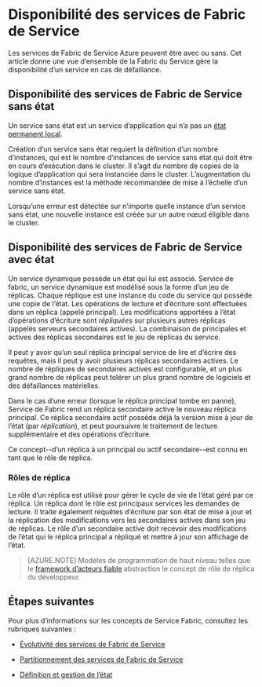 <properties
   pageTitle="Disponibilité des services de Fabric de Service | Microsoft Azure"
   description="Décrit la détection de pannes, le basculement et la reprise des services"
   services="service-fabric"
   documentationCenter=".net"
   authors="appi101"
   manager="timlt"
   editor=""/>

<tags
   ms.service="service-fabric"
   ms.devlang="dotnet"
   ms.topic="article"
   ms.tgt_pltfrm="NA"
   ms.workload="NA"
   ms.date="08/10/2016"
   ms.author="aprameyr"/>

# <a name="availability-of-service-fabric-services"></a>Disponibilité des services de Fabric de Service
Les services de Fabric de Service Azure peuvent être avec ou sans. Cet article donne une vue d’ensemble de la Fabric du Service gère la disponibilité d’un service en cas de défaillance.

## <a name="availability-of-service-fabric-stateless-services"></a>Disponibilité des services de Fabric de Service sans état
Un service sans état est un service d’application qui n’a pas un [état permanent local](service-fabric-concepts-state.md).

Création d’un service sans état requiert la définition d’un nombre d’instances, qui est le nombre d’instances de service sans état qui doit être en cours d’exécution dans le cluster. Il s’agit du nombre de copies de la logique d’application qui sera instanciée dans le cluster. L’augmentation du nombre d’instances est la méthode recommandée de mise à l’échelle d’un service sans état.

Lorsqu’une erreur est détectée sur n’importe quelle instance d’un service sans état, une nouvelle instance est créée sur un autre nœud éligible dans le cluster.

## <a name="availability-of-service-fabric-stateful-services"></a>Disponibilité des services de Fabric de Service avec état
Un service dynamique possède un état qui lui est associé. Service de fabric, un service dynamique est modélisé sous la forme d’un jeu de réplicas. Chaque réplique est une instance du code du service qui possède une copie de l’état. Les opérations de lecture et d’écriture sont effectuées dans un réplica (appelé principal). Les modifications apportées à l’état d’opérations d’écriture sont *répliquées* sur plusieurs autres réplicas (appelés serveurs secondaires actives). La combinaison de principales et actives des réplicas secondaires est le jeu de réplicas du service.

Il peut y avoir qu’un seul réplica principal service de lire et d’écrire des requêtes, mais il peut y avoir plusieurs réplicas secondaires actives. Le nombre de répliques de secondaires actives est configurable, et un plus grand nombre de réplicas peut tolérer un plus grand nombre de logiciels et des défaillances matérielles.

Dans le cas d’une erreur (lorsque le réplica principal tombe en panne), Service de Fabric rend un réplica secondaire active le nouveau réplica principal. Ce réplica secondaire actif possède déjà la version mise à jour de l’état (par *réplication*), et peut poursuivre le traitement de lecture supplémentaire et des opérations d’écriture.

Ce concept--d’un réplica à un principal ou actif secondaire--est connu en tant que le rôle de réplica.

### <a name="replica-roles"></a>Rôles de réplica
Le rôle d’un réplica est utilisé pour gérer le cycle de vie de l’état géré par ce réplica. Un réplica dont le rôle est principaux services les demandes de lecture. Il traite également requêtes d’écriture par son état de mise à jour et la réplication des modifications vers les secondaires actives dans son jeu de réplicas. Le rôle d’un secondaire active doit recevoir des modifications de l’état qui le réplica principal a répliqué et mettre à jour son affichage de l’état.

>[AZURE.NOTE] Modèles de programmation de haut niveau telles que le [framework d’acteurs fiable](service-fabric-reliable-actors-introduction.md) abstraction le concept de rôle de réplica du développeur.

## <a name="next-steps"></a>Étapes suivantes

Pour plus d’informations sur les concepts de Service Fabric, consultez les rubriques suivantes :

- [Évolutivité des services de Fabric de Service](service-fabric-concepts-scalability.md)

- [Partitionnement des services de Fabric de Service](service-fabric-concepts-partitioning.md)

- [Définition et gestion de l’état](service-fabric-concepts-state.md)
